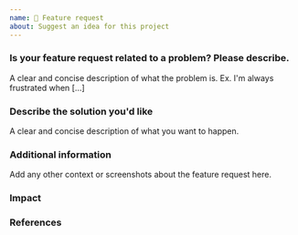 ```yaml
---
name: 🚀 Feature request
about: Suggest an idea for this project
---
```



### Is your feature request related to a problem? Please describe.

A clear and concise description of what the problem is. Ex. I'm always frustrated when [...]

### Describe the solution you'd like

A clear and concise description of what you want to happen.

### Additional information

Add any other context or screenshots about the feature request here.

### Impact

### References
